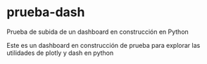 # prueba-dash
Prueba de subida de un dashboard en construcción en Python 

Este es un dashboard en construcción de prueba para explorar las utilidades de plotly y dash en python
